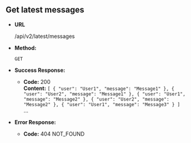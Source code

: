 **Get latest messages**
----

* **URL**

  /api/v2/latest/messages

* **Method:**

  `GET`

* **Success Response:**

  * **Code:** 200 <br/>
    **Content:** `[
                      {
                          "user": "User1",
                          "message": "Message1"
                      },
                      {
                          "user": "User2",
                          "message": "Message1"
                      },
                      {
                          "user": "User1",
                          "message": "Message2"
                      },
                      {
                          "user": "User2",
                          "message": "Message2"
                      },
                      {
                          "user": "User1",
                          "message": "Message3"
                      }
                  ]`<br />
                  ...
 
* **Error Response:**

  * **Code:** 404 NOT_FOUND <br/>

    
